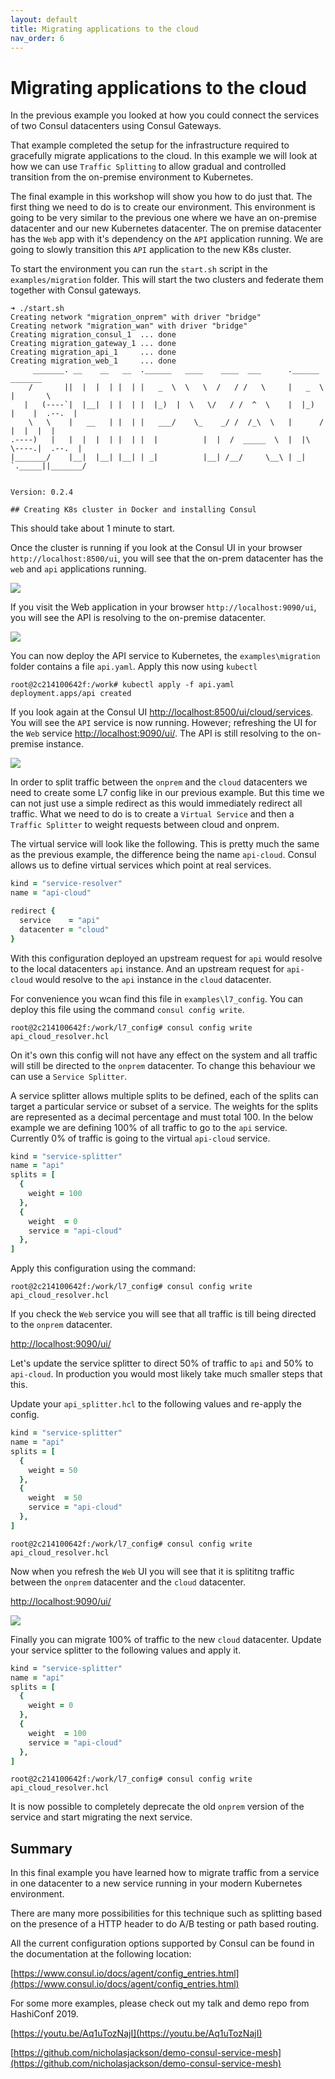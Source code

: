 ```yaml
---
layout: default
title: Migrating applications to the cloud
nav_order: 6
---
```


# Migrating applications to the cloud

In the previous example you looked at how you could connect the services of two Consul datacenters using Consul Gateways.

That example completed the setup for the infrastructure required to gracefully migrate applications to the cloud. In this example we will look at how we can use `Traffic Splitting` to allow gradual and controlled transition from the on-premise environment to Kubernetes.

The final example in this workshop will show you how to do just that. The first thing we need to do is to create our environment. This environment is going to be very similar to the previous one where we have an on-premise datacenter and our new Kubernetes datacenter. The on premise datacenter has the `Web` app with it's dependency on the `API` application running. We are going to slowly transition this `API` application to the new K8s cluster.

To start the environment you can run the `start.sh` script in the `examples/migration` folder. This will start the two clusters and federate them together with Consul gateways.

```shell
➜ ./start.sh
Creating network "migration_onprem" with driver "bridge"
Creating network "migration_wan" with driver "bridge"
Creating migration_consul_1  ... done
Creating migration_gateway_1 ... done
Creating migration_api_1     ... done
Creating migration_web_1     ... done
     _______. __    __   __  .______   ____    ____  ___      .______       _______
    /       ||  |  |  | |  | |   _  \  \   \  /   / /   \     |   _  \     |       \
   |   (----`|  |__|  | |  | |  |_)  |  \   \/   / /  ^  \    |  |_)  |    |  .--.  |
    \   \    |   __   | |  | |   ___/    \_    _/ /  /_\  \   |      /     |  |  |  |
.----)   |   |  |  |  | |  | |  |          |  |  /  _____  \  |  |\  \----.|  .--.  |
|_______/    |__|  |__| |__| | _|          |__| /__/     \__\ | _| `._____||_______/


Version: 0.2.4

## Creating K8s cluster in Docker and installing Consul
```

This should take about 1 minute to start.

Once the cluster is running if you look at the Consul UI in your browser `http://localhost:8500/ui`, you will see that the on-prem datacenter has the `web` and `api` applications running.

![](images/migration/consul_ui_on_prem.png)

If you visit the Web application in your browser `http://localhost:9090/ui`, you will see the API is resolving to the on-premise datacenter.

![](images/migration/fake_service_on_prem.png)

You can now deploy the API service to Kubernetes, the `examples\migration` folder contains a file `api.yaml`. Apply this now using `kubectl`

```shell
root@2c214100642f:/work# kubectl apply -f api.yaml
deployment.apps/api created
```

If you look again at the Consul UI [http://localhost:8500/ui/cloud/services](http://localhost:8500/ui/cloud/services). You will see the `API` service is now running. However; refreshing the UI for the `Web` service [http://localhost:9090/ui/](http://localhost:9090/ui/). The API is still resolving to the on-premise instance.

![](images/migration/fake_service_on_prem.png)

In order to split traffic between the `onprem` and the `cloud` datacenters we need to create some L7 config like in our previous example. But this time we can not just use a simple redirect as this would immediately redirect all traffic. What we need to do is to create a `Virtual Service` and then a `Traffic Splitter` to weight requests between cloud and onprem.

The virtual service will look like the following. This is pretty much the same as the previous example, the difference being the name `api-cloud`. Consul allows us to define virtual services which point at real services.

```ruby
kind = "service-resolver"
name = "api-cloud"

redirect {
  service    = "api"
  datacenter = "cloud"
}
```

With this configuration deployed an upstream request for `api` would resolve to the local datacenters `api` instance. And an upstream request for `api-cloud` would resolve to the `api` instance in the `cloud` datacenter.

For convenience you wcan find this file in `examples\l7_config`. You can deploy this file using the command `consul config write`.

```
root@2c214100642f:/work/l7_config# consul config write api_cloud_resolver.hcl
```

On it's own this config will not have any effect on the system and all traffic will still be directed to the `onprem` datacenter. To change this behaviour we can use a `Service Splitter`.

A service splitter allows multiple splits to be defined, each of the splits can target a particular service or subset of a service. The weights for the splits are represented as a decimal percentage and must total 100. In the below example we are defining 100% of all traffic to go to the `api` service. Currently 0% of traffic is going to the virtual `api-cloud` service. 

```ruby
kind = "service-splitter"
name = "api"
splits = [
  {
    weight = 100
  },
  {
    weight  = 0
    service = "api-cloud"
  },
]
```

Apply this configuration using the command:

```shell
root@2c214100642f:/work/l7_config# consul config write api_cloud_resolver.hcl
```

If you check the `Web` service you will see that all traffic is till being directed to the `onprem` datacenter.

[http://localhost:9090/ui/](http://localhost:9090/ui/)

Let's update the service splitter to direct 50% of traffic to `api` and 50% to `api-cloud`. In production you would most likely take much smaller steps that this.

Update your `api_splitter.hcl` to the following values and re-apply the config.

```ruby
kind = "service-splitter"
name = "api"
splits = [
  {
    weight = 50
  },
  {
    weight  = 50
    service = "api-cloud"
  },
]
```

```shell
root@2c214100642f:/work/l7_config# consul config write api_cloud_resolver.hcl
```

Now when you refresh the `Web` UI you will see that it is splititng traffic between the `onprem` datacenter and the `cloud` datacenter.

[http://localhost:9090/ui/](http://localhost:9090/ui/)

![](images/migration/fake_service_cloud.png)

Finally you can migrate 100% of traffic to the new `cloud` datacenter. Update your service splitter to the following values and apply it.

```ruby
kind = "service-splitter"
name = "api"
splits = [
  {
    weight = 0
  },
  {
    weight  = 100
    service = "api-cloud"
  },
]
```

```shell
root@2c214100642f:/work/l7_config# consul config write api_cloud_resolver.hcl
```

It is now possible to completely deprecate the old `onprem` version of the service and start migrating the next service.

## Summary
In this final example you have learned how to migrate traffic from a service in one datacenter to a new service running in your modern Kubernetes environment. 

There are many more possibilities for this technique such as splitting based on the presence of a HTTP header to do A/B testing or path based routing. 

All the current configuration options supported by Consul can be found in the documentation at the following location:

[https://www.consul.io/docs/agent/config_entries.html](https://www.consul.io/docs/agent/config_entries.html)

For some more examples, please check out my talk and demo repo from HashiConf 2019.

[https://youtu.be/Aq1uTozNajI](https://youtu.be/Aq1uTozNajI)

[https://github.com/nicholasjackson/demo-consul-service-mesh](https://github.com/nicholasjackson/demo-consul-service-mesh)

